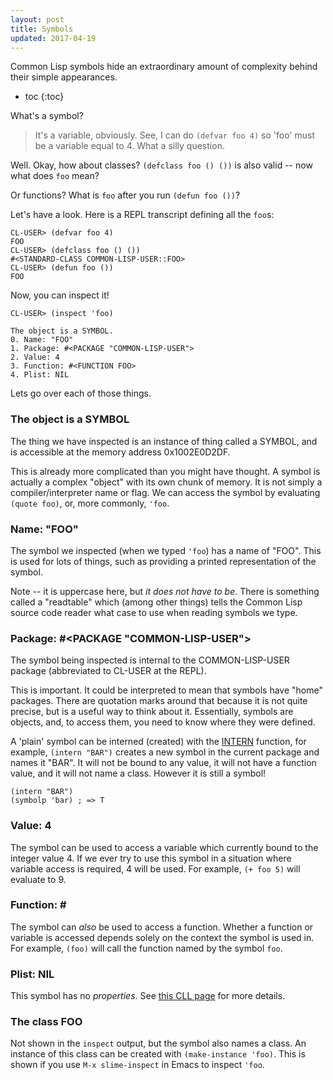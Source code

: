 ```yaml
---
layout: post
title: Symbols
updated: 2017-04-19
---
```


Common Lisp symbols hide an extraordinary amount of complexity behind their
simple appearances.

* toc
{:toc}

What's a symbol?

> It's a variable, obviously. See, I can do `(defvar foo 4)` so 'foo' must be a
> variable equal to 4. What a silly question.

Well. Okay, how about classes? `(defclass foo () ())` is also valid -- now what
does `foo` mean?

Or functions? What is `foo` after you run `(defun foo ())`?

Let's have a look. Here is a REPL transcript defining all the `foo`s:

~~~ common-lisp
CL-USER> (defvar foo 4)
FOO
CL-USER> (defclass foo () ())
#<STANDARD-CLASS COMMON-LISP-USER::FOO>
CL-USER> (defun foo ())
FOO
~~~

Now, you can inspect it!

~~~ common-lisp
CL-USER> (inspect 'foo)

The object is a SYMBOL.
0. Name: "FOO"
1. Package: #<PACKAGE "COMMON-LISP-USER">
2. Value: 4
3. Function: #<FUNCTION FOO>
4. Plist: NIL
~~~

Lets go over each of those things.

### The object is a SYMBOL

The thing we have inspected is an instance of thing called a SYMBOL, and is
accessible at the memory address 0x1002E0D2DF.

This is already more complicated than you might have thought. A symbol is
actually a complex "object" with its own chunk of memory. It is not simply a
compiler/interpreter name or flag. We can access the symbol by evaluating
`(quote foo)`, or, more commonly, `'foo`.


### Name: "FOO"


The symbol we inspected (when we typed `'foo`) has a name of "FOO". This is used
for lots of things, such as providing a printed representation of the symbol.

Note -- it is uppercase here, but *it does not have to be*. There is something
called a "readtable" which (among other things) tells the Common Lisp source
code reader what case to use when reading symbols we type.


### Package: #<PACKAGE "COMMON-LISP-USER">

The symbol being inspected is internal to the COMMON-LISP-USER package
(abbreviated to CL-USER at the REPL).

This is important. It could be interpreted to mean that symbols have "home"
packages. There are quotation marks around that because it is not quite precise,
but is a useful way to think about it. Essentially, symbols are objects, and, to
access them, you need to know where they were defined.

A 'plain' symbol can be interned (created) with the [INTERN][clhs-intern]
function, for example, `(intern "BAR")` creates a new symbol in the current
package and names it "BAR". It will not be bound to any value, it will not have
a function value, and it will not name a class. However it is still a symbol!

~~~ common-lisp
(intern "BAR")
(symbolp 'bar) ; => T
~~~

### Value: 4

The symbol can be used to access a variable which currently bound to the integer
value 4. If we ever try to use this symbol in a situation where variable access
is required, 4 will be used. For example, `(+ foo 5)` will evaluate to 9.


### Function: #<FUNCTION FOO>

The symbol can *also* be used to access a function. Whether a function or
variable is accessed depends solely on the context the symbol is used in. For
example, `(foo)` will call the function named by the symbol `foo`.


### Plist: NIL

This symbol has no *properties*. See [this CLL page][symbol-props] for more
details.

[symbol-props]: https://www.cs.cmu.edu/Groups/AI/html/cltl/clm/node108.html


### The class FOO

Not shown in the `inspect` output, but the symbol also names a class. An
instance of this class can be created with `(make-instance 'foo)`. This is shown
if you use `M-x slime-inspect` in Emacs to inspect `'foo`.


[clhs-intern]: http://clhs.lisp.se/Body/f_intern.htm
